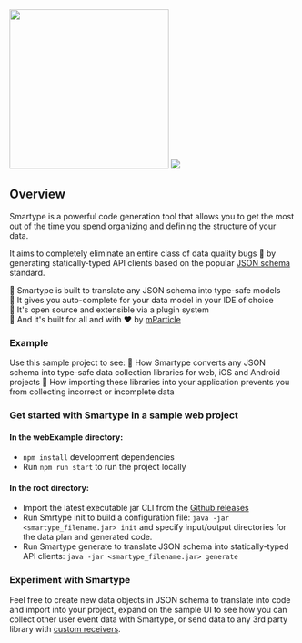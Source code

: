 <img src="https://raw.githubusercontent.com/mParticle/smartype/main/docs/logo.svg" width="280">

<img src="https://maven-badges.herokuapp.com/maven-central/com.mparticle/smartype-generator/badge.svg">


## Overview

Smartype is a powerful code generation tool that allows you to get the most out of the time you spend organizing and defining the structure of your data.

It aims to completely eliminate an entire class of data quality bugs 🐛 by generating statically-typed API clients based on the popular [JSON schema](https://json-schema.org/) standard.

🏁 Smartype is built to translate any JSON schema into type-safe models  
🏁 It gives you auto-complete for your data model in your IDE of choice  
🏁 It's open source and extensible via a plugin system   
🏁 And it's built for all and with ❤️ by [mParticle](https://www.mparticle.com)

### Example

Use this sample project to see: 
🏁 How Smartype converts any JSON schema into type-safe data collection libraries for web, iOS and Android projects
🏁 How importing these libraries into your application prevents you from collecting incorrect or incomplete data

### Get started with Smartype in a sample web project

#### In the webExample directory:
-   `npm install` development dependencies
-   Run `npm run start` to run the project locally
#### In the root directory:
-   Import the latest executable jar CLI from the [Github releases](https://github.com/mparticle/smartype/releases) 
-   Run Smrtype init to build a configuration file: `java -jar <smartype_filename.jar> init` and specify input/output directories for the data plan and generated code.
-   Run Smartype generate to translate JSON schema into statically-typed API clients: `java -jar <smartype_filename.jar> generate`

### Experiment with Smartype
Feel free to create new data objects in JSON schema to translate into code and import into your project, expand on the sample UI to see how you can collect other user event data with Smartype, or send data to any 3rd party library with [custom receivers](https://docs.mparticle.com/developers/smartype/#integrating-generated-code). 